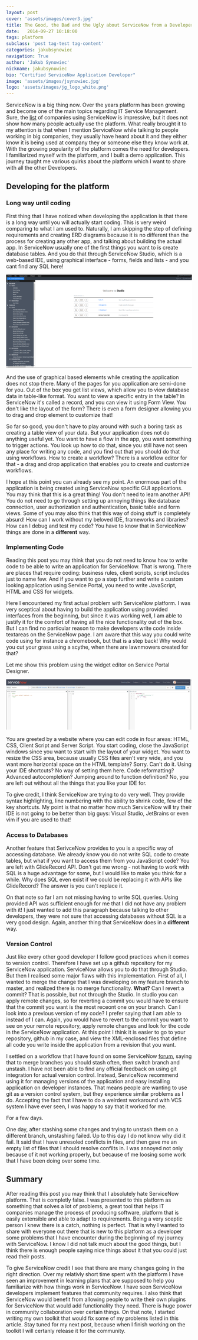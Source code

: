 ```yaml
---
layout: post
cover: 'assets/images/cover3.jpg'
title: The Good, the Bad and the Ugly about ServiceNow from a Developer perspective
date:   2014-09-27 10:18:00
tags: platform
subclass: 'post tag-test tag-content'
categories: jakubsynowiec
navigation: True
author: 'Jakub Synowiec'
nickname: jakubsynowiec
bio: "Certified ServiceNow Application Developer"
image: 'assets/images/jsynowiec.jpg'
logo: 'assets/images/jg_logo_white.png'
---
```


ServiceNow is a big thing now. Over the years platform has been growing and become one of the main topics regarding IT Service Management. Sure, the [list](https://www.servicenow.com/customers.html#all-customers) of companies using ServiceNow is impressive, but it does not show how many people actually use the platform. What really brought it to my attention is that when I mention ServiceNow  while talking to people working in big companies, they usually have heard about it and they either know it is being used at company they or someone else they know work at. With the growing popularity of the platform comes the need for developers. I familiarized myself with the platform, and I built a demo application. This journey taught me various quirks about the platform which I want to share with all the other Developers.

## Developing for the platform
### Long way until coding
First thing that I have noticed when developing the application is that there is a long way until you will actually start coding. This is very weird comparing to what I am used to. Naturally, I am skipping the step of defining requirements and creating ERD diagrams because it is no different than the process for creating any other app, and talking about building the actual app. In ServiceNow usually one of the first things you want to is create database tables. And you do that through ServiceNow Studio, which is a web-based IDE, using graphical interface - forms, fields and lists - and you cant find any SQL here!

![Studio](/assets/images/studio.png)

And the use of graphical based elements while creating the application does not stop there. Many of the pages for you application are semi-done for you. Out of the box you get list views, which allow you to view database data in table-like format. You want to view a specific entry in the table? In ServiceNow it's called a record, and you can view it using Form View. You don't like the layout of the form? There is even a form designer allowing you to drag and drop element to customize that!

So far so good, you don't have to play around with such a boring task as creating a table view of your data. But your application does not do anything useful yet. You want to have a flow in the app, you want something to trigger actions. You look up how to do that, since you still have not seen any place for writing any code, and you find out that you should do that using workflows. How to create a workflow? There is a workflow editor for that - a drag and drop application that enables you to create and customize workflows.

I hope at this point you can already see my point. An enormous part of the application is being created using ServiceNow specific GUI applications. You may think that this is a great thing! You don't need to learn another API! You do not need to go through setting up annoying things like database connection, user authorization and authentication, basic table and form views. Some of you may also think that this way of doing stuff is completely absurd! How can I work without my beloved IDE, frameworks and libraries? How can I debug and test my code? You have to know that in ServiceNow things are done in a **different** way.
### Implementing Code
Reading this post you may think that you do not need to know how to write code to be able to write an application for ServiceNow. That is wrong. There are places that require coding: business rules, client scripts, script includes just to name few. And if you want to go a step further and write a custom looking application using Service Portal, you need to write JavaScript, HTML and CSS for widgets.

Here I encountered my first actual problem with ServiceNow platform. I was very sceptical about having to build the application using provided interfaces from the beginning, but since it was working well, I am able to justify it for the comfort of having all the nice functionality out of the box. But I can find no particular reason to make developers write code inside textareas on the ServiceNow page. I am aware that this way you could write code using for instance a chromebook, but that is a step back! Why would you cut your grass using a scythe, when there are lawnmowers created for that?

 Let me show this problem using the widget editor on Service Portal Designer.

![widget](/assets/images/widget.png)

You are greeted by a website where you can edit code in four areas: HTML, CSS, Client Script and Server Script. You start coding, close the JavaScript windows since you want to start with the layout of your widget. You want to resize the CSS area, because usually CSS files aren't very wide, and you want more horizontal space on the HTML template? Sorry. Can't do it. Using your IDE shortcuts? No way of setting them here. Code reformatting? Advanced autocompletion? Jumping around to function definition? No, you are left out without all the things that you like your IDE for.

To give credit, I think ServiceNow are trying to do very well. They provide syntax highlighting, line numbering with the ability to shrink code, few of the key shortcuts. My point is that no matter how much ServiceNow will try their IDE is not going to be better than big guys: Visual Studio, JetBrains or even vim if you are used to that!

### Access to Databases
Another feature that SerivceNow provides to you is a specific way of accessing database. We already know you do not write SQL code to create tables, but what if you want to access them from you JavaScript code? You are left with GlideRecord API. Don't get me wrong - not having to work with SQL is a huge advantage for some, but I would like to make you think for a while. Why does SQL even exist if we could be replacing it with APIs like GlideRecord? The answer is you can't replace it.

On that note so far I am not missing having to write SQL queries. Using provided API was sufficient enough for me that I did not have any problem with it! I just wanted to add this paragraph because talking to other developers, they were not sure that accessing databases without SQL is a very good design. Again, another thing that ServiceNow does in a **different** way.

### Version Control
Just like every other good developer I follow good practices when it comes to version control. Therefore I have set up a github repository for my ServiceNow application. ServiceNow allows you to do that through Studio. But then I realised some major flaws with this implementation. First of all, I wanted to merge the change that I was developing on my feature branch to master, and realized there is no merge functionality. **What?** Can I revert a commit? That is possible, but not through the Studio. In studio you can apply remote changes, so for reverting a commit you would have to ensure that the commit you want is the most receont one on your branch. Can I look into a previous version of my code? I prefer saying that I am able to instead of I can. Again, you would have to revert to the commit you want to see on your remote repository, apply remote changes and look for the code in the ServiceNow application. At this point I think it is easier to go to your repository, github in my case, and view the XML-enclosed files that define all code you write inside the application from a revision that you want.

I settled on a workflow that I have found on some ServiceNow [forum](https://snstud.io/using-git-servicenow/), saying that to merge branches you should stash often, then switch branch and unstash. I have not been able to find any official feedback on using git integration for actual version control. Instead, ServiceNow recommend using it for managing versions of the application and easy installing application on developer instances. That means people are wanting to use git as a version control system, but they experience similar problems as I do. Accepting the fact that I have to do a weirdest workaround with VCS system I have ever seen, I was happy to say that it worked for me.

For a few days.

One day, after stashing some changes and trying to unstash them on a different branch, unstashing failed. Up to this day I do not know why did it fail. It said that I have unresoled conflicts in files, and then gave me an empty list of files that I should resolve confilts in. I was annoyed not only because of it not working properly, but because of me loosing some work that I have been doing over some time.

## Summary


After reading this post you may think that I absolutely hate ServiceNow platform. That is completly false. I was presented to this platform as something that solves a lot of problems, a great tool that helps IT companies manage the process of producing software, platform that is easily extensible and able to adapt to requirements. Being a very sceptic person I knew there is a catch, nothing is perfect. That is why I wanted to share with everyone out there that is new to this platform as a developer some problems that I have encounter during the beginning of my journey with ServiceNow. I know I did not talk much about the good things, but I think there is enough people saying nice things about it that you could just read their posts.

To give ServiceNow credit I see that there are many changes going in the right direction. Over my relativly short time spent with the platform I have seen an improvement in learning plans that are supposed to help you familiarize with how things work in ServiceNow. I have seen ServiceNow developers implement features that community requires. I also think that ServiceNow would benefit from allowing people to write their own plugins for ServiceNow that would add functionality they need. There is huge power in community collaboration over certain things. On that note, I started writing my own toolkit that would fix some of my problems listed in this article. Stay tuned for my next post, because when I finish working on the toolkit I will certanly release it for the community.